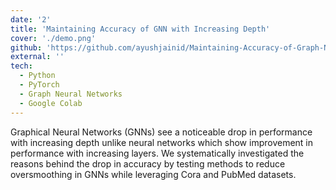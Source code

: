 ```yaml
---
date: '2'
title: 'Maintaining Accuracy of GNN with Increasing Depth'
cover: './demo.png'
github: 'https://github.com/ayushjainid/Maintaining-Accuracy-of-Graph-Neural-Networks-with-Increasing-Depth'
external: ''
tech:
  - Python
  - PyTorch
  - Graph Neural Networks
  - Google Colab
---
```


Graphical Neural Networks (GNNs) see a noticeable drop in performance with increasing depth unlike neural networks which show improvement in performance with increasing layers. We systematically investigated the reasons behind the drop in accuracy by testing methods to reduce oversmoothing in GNNs while leveraging Cora and PubMed datasets.